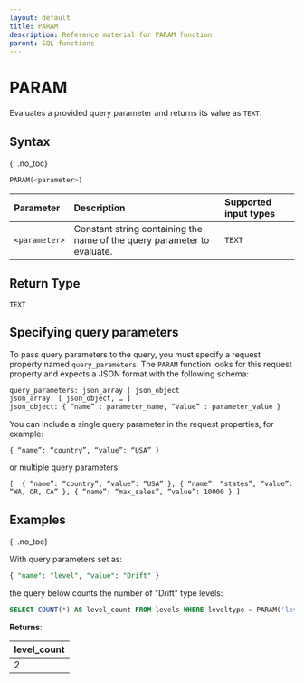 ```yaml
---
layout: default
title: PARAM
description: Reference material for PARAM function
parent: SQL functions
---
```


# PARAM

Evaluates a provided query parameter and returns its value as `TEXT`.

## Syntax
{: .no_toc}

```sql
PARAM(<parameter>)
```

| Parameter | Description                         |Supported input types |
| :--------- | :----------------------------------- | :---------------------|
| `<parameter>` | Constant string containing the name of the query parameter to evaluate. | `TEXT` |

## Return Type
`TEXT`

## Specifying query parameters
To pass query parameters to the query, you must specify a request property named `query_parameters`.
The `PARAM` function looks for this request property and expects a JSON format with the following schema:

```sql
query_parameters: json_array | json_object
json_array: [ json_object, … ]
json_object: { “name” : parameter_name, “value” : parameter_value }
```

You can include a single query parameter in the request properties, for example: 

`{ “name”: “country”, “value”: “USA” }`


or multiple query parameters:

`[ 
  { “name”: “country”, “value”: “USA” },
  { “name”: “states”, “value”: “WA, OR, CA” },
  { “name”: “max_sales”, “value”: 10000 }
]`

## Examples
{: .no_toc}

With query parameters set as: 
```sql
{ "name": "level", "value": "Drift" }
```

the query below counts the number of "Drift" type levels:
```sql
SELECT COUNT(*) AS level_count FROM levels WHERE leveltype = PARAM('level')
```

**Returns**: 

| level_count   |
| :------------- |
| 2              |
